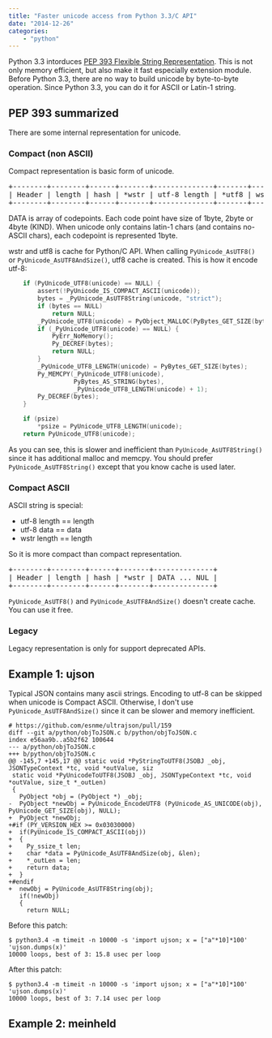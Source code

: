 ```yaml
---
title: "Faster unicode access from Python 3.3/C API"
date: "2014-12-26"
categories:
    - "python"
---
```


Python 3.3 intorduces [PEP 393 Flexible String Representation](https://www.python.org/dev/peps/pep-0393/).
This is not only memory efficient, but also make it fast especially extension module.
Before Python 3.3, there are no way to build unicode by byte-to-byte operation.  Since Python 3.3,
you can do it for ASCII or Latin-1 string.


## PEP 393 summarized

There are some internal representation for unicode.

### Compact (non ASCII)

Compact representation is basic form of unicode.

<pre>
+--------+--------+------+-------+--------------+-------+-------------+--------------+
| Header | length | hash | *wstr | utf-8 length | *utf8 | wstr_length | DATA ... NUL |
+--------+--------+------+-------+--------------+-------+-------------+--------------+
</pre>

DATA is array of codepoints.  Each code point have size of 1byte, 2byte or 4byte (KIND).
When unicode only contains latin-1 chars (and contains no-ASCII chars), each codepoint is represented 1byte.

wstr and utf8 is cache for Python/C API.  When calling `PyUnicode_AsUTF8()` or `PyUnicode_AsUTF8AndSize()`, utf8 cache is created.
This is how it encode utf-8:

```c
    if (PyUnicode_UTF8(unicode) == NULL) {
        assert(!PyUnicode_IS_COMPACT_ASCII(unicode));
        bytes = _PyUnicode_AsUTF8String(unicode, "strict");
        if (bytes == NULL)
            return NULL;
        _PyUnicode_UTF8(unicode) = PyObject_MALLOC(PyBytes_GET_SIZE(bytes) + 1);
        if (_PyUnicode_UTF8(unicode) == NULL) {
            PyErr_NoMemory();
            Py_DECREF(bytes);
            return NULL;
        }
        _PyUnicode_UTF8_LENGTH(unicode) = PyBytes_GET_SIZE(bytes);
        Py_MEMCPY(_PyUnicode_UTF8(unicode),
                  PyBytes_AS_STRING(bytes),
                  _PyUnicode_UTF8_LENGTH(unicode) + 1);
        Py_DECREF(bytes);
    }

    if (psize)
        *psize = PyUnicode_UTF8_LENGTH(unicode);
    return PyUnicode_UTF8(unicode);
```

As you can see, this is slower and inefficient than `PyUnicode_AsUTF8String()` since it has additional malloc and memcpy.
You should prefer `PyUnicode_AsUTF8String()` except that you know cache is used later.


### Compact ASCII

ASCII string is special:

* utf-8 length == length
* utf-8 data == data
* wstr length == length

So it is more compact than compact representation.

<pre>
+--------+--------+------+-------+--------------+
| Header | length | hash | *wstr | DATA ... NUL |
+--------+--------+------+-------+--------------+
</pre>

`PyUnicode_AsUTF8()` and `PyUnicode_AsUTF8AndSize()` doesn't create cache.  You can use it free.

### Legacy

Legacy representation is only for support deprecated APIs.


## Example 1: ujson

Typical JSON contains many ascii strings.  Encoding to utf-8 can be skipped when unicode is Compact ASCII.
Otherwise, I don't use `PyUnicode_AsUTF8AndSize()` since it can be slower and memory inefficient.

```
# https://github.com/esnme/ultrajson/pull/159
diff --git a/python/objToJSON.c b/python/objToJSON.c
index e56aa9b..a5b2f62 100644
--- a/python/objToJSON.c
+++ b/python/objToJSON.c
@@ -145,7 +145,17 @@ static void *PyStringToUTF8(JSOBJ _obj, JSONTypeContext *tc, void *outValue, siz
 static void *PyUnicodeToUTF8(JSOBJ _obj, JSONTypeContext *tc, void *outValue, size_t *_outLen)
 {
   PyObject *obj = (PyObject *) _obj;
-  PyObject *newObj = PyUnicode_EncodeUTF8 (PyUnicode_AS_UNICODE(obj), PyUnicode_GET_SIZE(obj), NULL);
+  PyObject *newObj;
+#if (PY_VERSION_HEX >= 0x03030000)
+  if(PyUnicode_IS_COMPACT_ASCII(obj))
+  {
+    Py_ssize_t len;
+    char *data = PyUnicode_AsUTF8AndSize(obj, &len);
+    *_outLen = len;
+    return data;
+  }
+#endif
+  newObj = PyUnicode_AsUTF8String(obj);
   if(!newObj)
   {
     return NULL;
```

Before this patch:
```console
$ python3.4 -m timeit -n 10000 -s 'import ujson; x = ["a"*10]*100' 'ujson.dumps(x)'
10000 loops, best of 3: 15.8 usec per loop
```

After this patch:
```console
$ python3.4 -m timeit -n 10000 -s 'import ujson; x = ["a"*10]*100' 'ujson.dumps(x)'
10000 loops, best of 3: 7.14 usec per loop
```


## Example 2: meinheld

